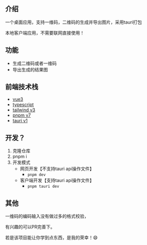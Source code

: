 
## 介绍

一个桌面应用，支持一维码，二维码的生成并导出图片，采用tauri打包

本地客户端应用，不需要联网直接使用！

## 功能
- 生成二维码或者一维码
- 导出生成的结果图


## 前端技术栈
- [vue3](https://cn.vuejs.org/)
- [typescript](https://www.typescriptlang.org/)
- [tailwind v3](https://tailwindcss.com/)
- [pnpm v7](https://pnpm.io/)
- [tauri v1](https://tauri.app/)


## 开发？

1. 克隆仓库
2. pnpm i
3. 开发模式
   - 网页开发【不支持tauri api操作文件】
     - `pnpm dev`
   - 客户端开发【支持tauri api操作文件】
     - `pnpm tauri dev` 





## 其他

一维码的编码输入没有做过多的格式校验，

有兴趣的可以PR完善下。

若是该项目能让你学到点东西，是我的荣幸！😄